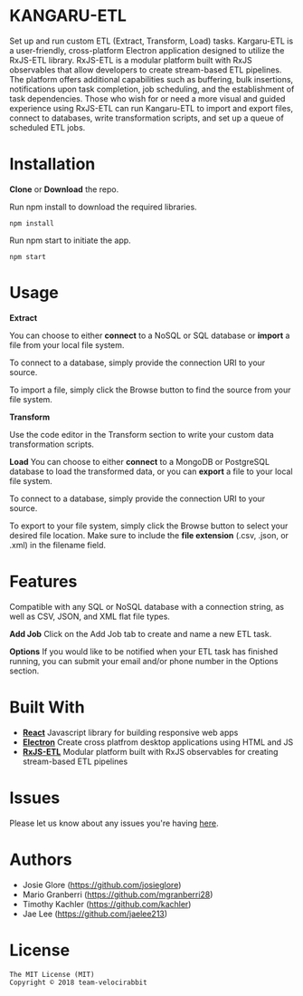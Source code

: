 # KANGARU-ETL

Set up and run custom ETL (Extract, Transform, Load) tasks.
Kargaru-ETL is a user-friendly, cross-platform Electron application designed to utilize the RxJS-ETL library. RxJS-ETL is a modular platform built with RxJS observables that allow developers to create stream-based ETL pipelines. The platform offers additional capabilities such as buffering, bulk insertions, notifications upon task completion, job scheduling, and the establishment of task dependencies. Those who wish for or need a more visual and guided experience using RxJS-ETL can run Kangaru-ETL to import and export files, connect to databases, write transformation scripts, and set up a queue of scheduled ETL jobs.



# Installation

**Clone** or **Download** the repo.

Run npm install to download the required libraries.

```
npm install
```

Run npm start to initiate the app.

```
npm start
```

# Usage

**Extract** 

You can choose to either **connect** to a NoSQL or SQL database or **import** a file from your local file system. 

To connect to a database, simply provide the connection URI to your source. 

To import a file, simply click the Browse button to find the source from your file system.


**Transform** 

Use the code editor in the Transform section to write your custom data transformation scripts.

**Load**
You can choose to either **connect** to a MongoDB or PostgreSQL database to load the transformed data, or you can **export** a file to your local file system. 

To connect to a database, simply provide the connection URI to your source. 

To export to your file system, simply click the Browse button to select your desired file location. Make sure to include the **file extension** (.csv, .json, or .xml) in the filename field.


# Features
Compatible with any SQL or NoSQL database with a connection string, as well as CSV, JSON, and XML flat file types.

**Add Job**
Click on the Add Job tab to create and name a new ETL task.

**Options**
If you would like to be notified when your ETL task has finished running, you can submit your email and/or phone number in the Options section.


# Built With
- **[React](https://github.com/facebook/react)** Javascript library for building responsive web apps
- **[Electron](https://github.com/electron/electron)** Create cross platfrom desktop applications using HTML and JS
- **[RxJS-ETL](https://github.com/team-velocirabbit/rx-etl)** Modular platform built with RxJS observables for creating stream-based ETL pipelines


# Issues
Please let us know about any issues you're having [here](https://github.com/team-velocirabbit/kangaru/issues).


# Authors
- Josie Glore (https://github.com/josieglore)
- Mario Granberri (https://github.com/mgranberri28)
- Timothy Kachler (https://github.com/kachler)
- Jae Lee (https://github.com/jaelee213)

# License
```
The MIT License (MIT)
Copyright © 2018 team-velocirabbit

```
